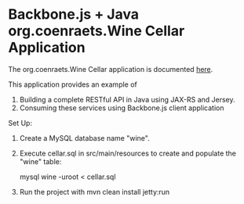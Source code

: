 # Backbone.js + Java org.coenraets.Wine Cellar Application #

The org.coenraets.Wine Cellar application is documented [here](http://coenraets.org).

This application provides an example of 
1. Building a complete RESTful API in Java using JAX-RS and Jersey.
2. Consuming these services using Backbone.js client application



Set Up:

1. Create a MySQL database name "wine".
2. Execute cellar.sql in src/main/resources to create and populate the "wine" table:

	mysql wine -uroot < cellar.sql

3. Run the project with mvn clean install jetty:run